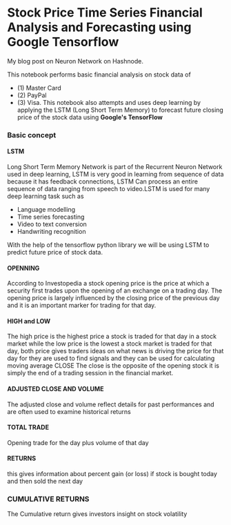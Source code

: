 # Stock Price Time Series Financial Analysis and Forecasting using Google Tensorflow

My blog post on Neuron Network on Hashnode.


This notebook performs basic financial analysis on stock data of 
 - (1) Master Card 
 - (2) PayPal 
 - (3) Visa. 
This notebook also attempts and uses deep learning by applying the LSTM (Long Short Term Memory)
to forecast future closing price of the stock data using **Google's TensorFlow**  

### Basic concept 

#### LSTM
Long Short Term Memory Network is part of the Recurrent Neuron Network used in deep learning, LSTM is very
good in learning from sequence of data because it has feedback connections, LSTM Can process an entire 
sequence of data ranging from speech to video.LSTM is used for many deep learning task such as 
- Language modelling 
- Time series forecasting
- Video to text conversion
- Handwriting recognition 

With the help of the tensorflow python library we will be using LSTM to predict future price of stock data.


#### OPENNING 
According to Investopedia a stock opening price is the price at which a security first trades upon the opening of an exchange on a trading day. The opening price is largely influenced by the closing price of the previous day and it is an important marker for trading for that day.

#### HIGH and LOW
The high price is the highest price a stock is traded for that day in a stock market while the low price is the lowest a stock market is traded for that day, both price gives traders ideas on what news is driving the price for that day for they are used to find signals and they can be used for calculating moving average
CLOSE
The close is the opposite of the opening stock it is simply the end of a trading session in the financial market.

#### ADJUSTED CLOSE AND VOLUME
The adjusted close and volume reflect details for past performances and are often used to examine historical returns 

#### TOTAL TRADE 
Opening trade for the day plus volume of that day

#### RETURNS
this gives information about percent gain (or loss) if stock is bought today and then sold the next day

### CUMULATIVE RETURNS
The Cumulative return gives investors insight on stock volatility 

